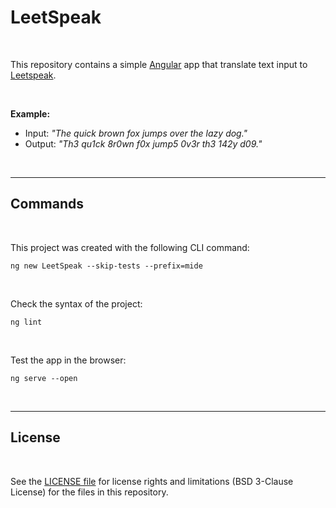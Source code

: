 # LeetSpeak #

<br>

This repository contains a simple [Angular](https://angular.io/) app that translate text input to [Leetspeak](https://en.wikipedia.org/wiki/Leet).

<br>

**Example:**
* Input:  *"The quick brown fox jumps over the lazy dog."*
* Output: *"Th3 qu1ck 8r0wn f0x jump5 0v3r th3 142y d09."*

<br>

----

## Commands ##

<br>

This project was created with the following CLI command:
```
ng new LeetSpeak --skip-tests --prefix=mide
```

<br>

Check the syntax of the project:
```
ng lint
```

<br>

Test the app in the browser:
```
ng serve --open
```

<br>

----

## License ##

<br>

See the [LICENSE file](LICENSE.md) for license rights and limitations (BSD 3-Clause License) for the files in this repository.

<br>
